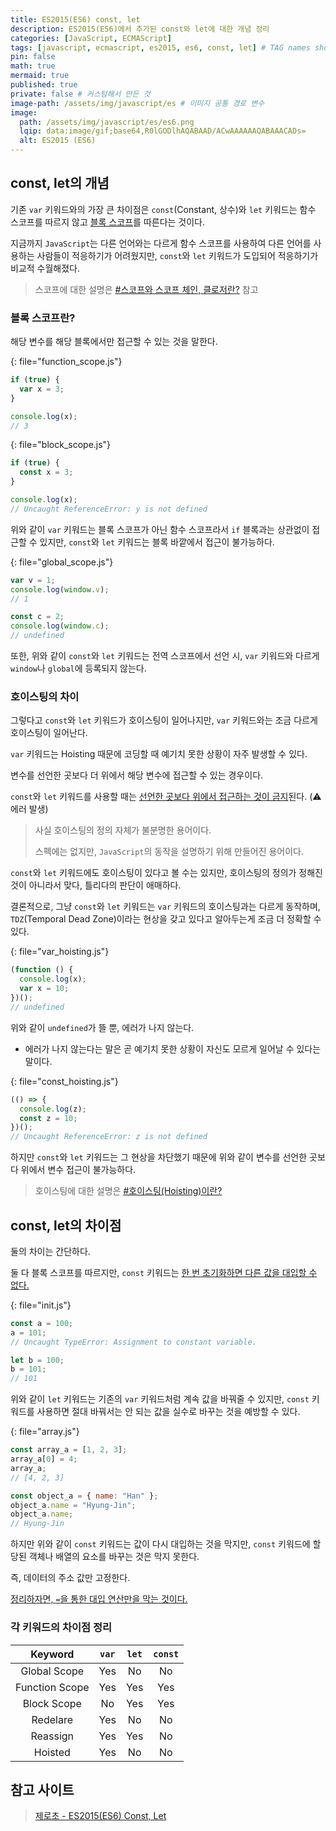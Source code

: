 ```yaml
---
title: ES2015(ES6) const, let
description: ES2015(ES6)에서 추가된 const와 let에 대한 개념 정리
categories: [JavaScript, ECMAScript]
tags: [javascript, ecmascript, es2015, es6, const, let] # TAG names should always be lowercase
pin: false
math: true
mermaid: true
published: true
private: false # 커스텀해서 만든 것
image-path: /assets/img/javascript/es # 이미지 공통 경로 변수
image:
  path: /assets/img/javascript/es/es6.png
  lqip: data:image/gif;base64,R0lGODlhAQABAAD/ACwAAAAAAQABAAACADs=
  alt: ES2015 (ES6)
---
```


## const, let의 개념

기존 `var` 키워드와의 가장 큰 차이점은 `const`(Constant, 상수)와 `let` 키워드는 함수 스코프를 따르지 않고 <ins>블록 스코프</ins>를 따른다는 것이다.

지금까지 `JavaScript`는 다른 언어와는 다르게 함수 스코프를 사용하여 다른 언어를 사용하는 사람들이 적응하기가 어려웠지만, `const`와 `let` 키워드가 도입되어 적응하기가 비교적 수월해졌다.

> 스코프에 대한 설명은 [#스코프와 스코프 체인, 클로저란?][scope-closure_page] 참고

### 블록 스코프란?

해당 변수를 해당 블록에서만 접근할 수 있는 것을 말한다.

{: file="function_scope.js"}

```js
if (true) {
  var x = 3;
}

console.log(x);
// 3
```

{: file="block_scope.js"}

```js
if (true) {
  const x = 3;
}

console.log(x);
// Uncaught ReferenceError: y is not defined
```

위와 같이 `var` 키워드는 블록 스코프가 아닌 함수 스코프라서 `if` 블록과는 상관없이 접근할 수 있지만, `const`와 `let` 키워드는 블록 바깥에서 접근이 불가능하다.

{: file="global_scope.js"}

```js
var v = 1;
console.log(window.v);
// 1

const c = 2;
console.log(window.c);
// undefined
```

또한, 위와 같이 `const`와 `let` 키워드는 전역 스코프에서 선언 시, `var` 키워드와 다르게 `window`나 `global`에 등록되지 않는다.

### 호이스팅의 차이

그렇다고 `const`와 `let` 키워드가 호이스팅이 일어나지만, `var` 키워드와는 조금 다르게 호이스팅이 일어난다.

`var` 키워드는 Hoisting 때문에 코딩할 때 예기치 못한 상황이 자주 발생할 수 있다.

변수를 선언한 곳보다 더 위에서 해당 변수에 접근할 수 있는 경우이다.

`const`와 `let` 키워드를 사용할 때는 <ins>선언한 곳보다 위에서 접근하는 것이 금지</ins>된다. (⚠️ 에러 발생)

> 사실 호이스팅의 정의 자체가 불분명한 용어이다.
>
> 스펙에는 없지만, `JavaScript`의 동작을 설명하기 위해 만들어진 용어이다.

`const`와 `let` 키워드에도 호이스팅이 있다고 볼 수는 있지만, 호이스팅의 정의가 정해진 것이 아니라서 맞다, 틀리다의 판단이 애매하다.

결론적으로, 그냥 `const`와 `let` 키워드는 `var` 키워드의 호이스팅과는 다르게 동작하며, `TDZ`(Temporal Dead Zone)이라는 현상을 갖고 있다고 알아두는게 조금 더 정확할 수 있다.

{: file="var_hoisting.js"}

```js
(function () {
  console.log(x);
  var x = 10;
})();
// undefined
```

위와 같이 `undefined`가 뜰 뿐, 에러가 나지 않는다.

- 에러가 나지 않는다는 말은 곧 예기치 못한 상황이 자신도 모르게 일어날 수 있다는 말이다.

{: file="const_hoisting.js"}

```js
(() => {
  console.log(z);
  const z = 10;
})();
// Uncaught ReferenceError: z is not defined
```

하지만 `const`와 `let` 키워드는 그 현상을 차단했기 때문에 위와 같이 변수를 선언한 곳보다 위에서 변수 접근이 불가능하다.

> 호이스팅에 대한 설명은 [#호이스팅(Hoisting)이란?][hoisting_page]

## const, let의 차이점

둘의 차이는 간단하다.

둘 다 블록 스코프를 따르지만, `const` 키워드는 <ins>한 번 초기화하면 다른 값을 대입할 수 없다.</ins>

{: file="init.js"}

```js
const a = 100;
a = 101;
// Uncaught TypeError: Assignment to constant variable.

let b = 100;
b = 101;
// 101
```

위와 같이 `let` 키워드는 기존의 `var` 키워드처럼 계속 값을 바꿔줄 수 있지만, `const` 키워드를 사용하면 절대 바꿔서는 안 되는 값을 실수로 바꾸는 것을 예방할 수 있다.

{: file="array.js"}

```js
const array_a = [1, 2, 3];
array_a[0] = 4;
array_a;
// [4, 2, 3]

const object_a = { name: "Han" };
object_a.name = "Hyung-Jin";
object_a.name;
// Hyung-Jin
```

하지만 위와 같이 `const` 키워드는 값이 다시 대입하는 것을 막지만, `const` 키워드에 할당된 객체나 배열의 요소를 바꾸는 것은 막지 못한다.

즉, 데이터의 주소 값만 고정한다.

<ins>정리하자면, `=`을 통한 대입 연산만을 막는 것이다.</ins>

### 각 키워드의 차이점 정리

|    Keyword     | `var` | `let` | `const` |
| :------------: | :---: | :---: | :-----: |
|  Global Scope  |  Yes  |  No   |   No    |
| Function Scope |  Yes  |  Yes  |   Yes   |
|  Block Scope   |  No   |  Yes  |   Yes   |
|    Redelare    |  Yes  |  No   |   No    |
|    Reassign    |  Yes  |  Yes  |   No    |
|    Hoisted     |  Yes  |  No   |   No    |

## 참고 사이트

> [제로초 - ES2015(ES6) Const, Let][ref_site_1]

<!-- 이미지 -->

[heap_image_1]: {{page.image-path}}/image_1.png

<!-- 블로그 게시글 -->

[scope-closure_page]: {{site.url}}/posts/scope-closure
[hoisting_page]: {{site.url}}/posts/hoisting

<!-- 참고 사이트 -->

[ref_site_1]: https://www.zerocho.com/category/ECMAScript/post/5757d74345041aaae7493479
